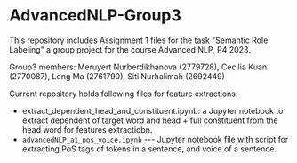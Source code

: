 # AdvancedNLP-Group3

This repository includes Assignment 1 files for the task "Semantic Role Labeling" a group project for the course Advanced NLP, P4 2023.

Group3 members: Meruyert Nurberdikhanova (2779728), Cecilia Kuan (2770087), Long Ma (2761790), Siti Nurhalimah (2692449)

Current repository holds following files for feature extractions:
- extract_dependent_head_and_constituent.ipynb: a Jupyter notebook to extract dependent of target word and head + full constituent from the head word for features extractiobn.
- ```advancedNLP_a1_pos_voice.ipynb``` --- Jupyter notebook file with script for extracting PoS tags of tokens in a sentence, and voice of a sentence.
